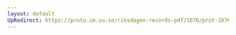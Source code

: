 ```yaml
---
layout: default
UpRedirect: https://pruto.im.uu.se/riksdagen-records-pdf/1876/prot-1876--fk--009/prot-1876--fk--009_000.pdf
---
```

